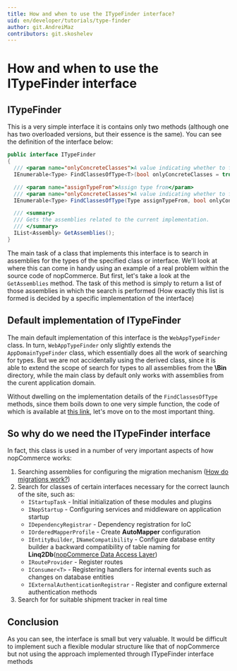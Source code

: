```yaml
---
title: How and when to use the ITypeFinder interface?
uid: en/developer/tutorials/type-finder
author: git.AndreiMaz
contributors: git.skoshelev
---
```


# How and when to use the ITypeFinder interface

## ITypeFinder

This is a very simple interface it is contains only two methods (although one has two overloaded versions, but their essence is the same). You can see the definition of the interface below:

  ```csharp
public interface ITypeFinder
{
    /// <param name="onlyConcreteClasses">A value indicating whether to find only concrete classes</param>
    IEnumerable<Type> FindClassesOfType<T>(bool onlyConcreteClasses = true);

    /// <param name="assignTypeFrom">Assign type from</param>
    /// <param name="onlyConcreteClasses">A value indicating whether to find only concrete classes</param>
    IEnumerable<Type> FindClassesOfType(Type assignTypeFrom, bool onlyConcreteClasses = true);

    /// <summary>
    /// Gets the assemblies related to the current implementation.
    /// </summary>
    IList<Assembly> GetAssemblies();
}
  ```

  The main task of a class that implements this interface is to search in assemblies for the types of the specified class or interface. We'll look at where this can come in handy using an example of a real problem within the source code of nopCommerce. But first, let's take a look at the ``GetAssemblies`` method. The task of this method is simply to return a list of those assemblies in which the search is performed (How exactly this list is formed is decided by a specific implementation of the interface)

## Default implementation of ITypeFinder

The main default implementation of this interface is the ``WebAppTypeFinder`` class. In turn, ``WebAppTypeFinder`` only slightly extends the ``AppDomainTypeFinder`` class, which essentially does all the work of searching for types. But we are not accidentally using the derived class, since it is able to extend the scope of search for types to all assemblies from the **\Bin** directory, while the main class by default only works with assemblies from the curent application domain.

Without dwelling on the implementation details of the ``FindClassesOfType`` methods, since them boils down to one very simple function, the code of which is available at [this link](https://github.com/nopSolutions/nopCommerce/blob/develop/src/Libraries/Nop.Core/Infrastructure/AppDomainTypeFinder.cs#L184), let's move on to the most important thing.

## So why do we need the ITypeFinder interface

In fact, this class is used in a number of very important aspects of how nopCommerce works:

1. Searching assemblies for configuring the migration mechanism ([How do migrations work?](xref:en/developer/tutorials/migrations/))
1. Search for classes of certain interfaces necessary for the correct launch of the site, such as:
    * ``IStartupTask`` - Initial initialization of these modules and plugins 
    * ``INopStartup`` - Configuring services and middleware on application startup
    * ``IDependencyRegistrar`` - Dependency registration for IoC
    * ``IOrderedMapperProfile`` - Create **AutoMapper** configuration
    * ``IEntityBuilder``, ``INameCompatibility`` - Configure database entity builder a backward compatibility of table naming for **Linq2Db**([nopCommerce Data Access Layer](xref:en/developer/tutorials/data-access-layer))
    * ``IRouteProvider`` - Register routes
    * ``IConsumer<T>`` - Registering handlers for internal events such as changes on database entities
    * ``IExternalAuthenticationRegistrar`` - Register and configure external authentication methods
1. Search for for suitable shipment tracker in real time

## Conclusion

As you can see, the interface is small but very valuable. It would be difficult to implement such a flexible modular structure like that of nopCommerce but not using the approach implemented through ITypeFinder interface methods
